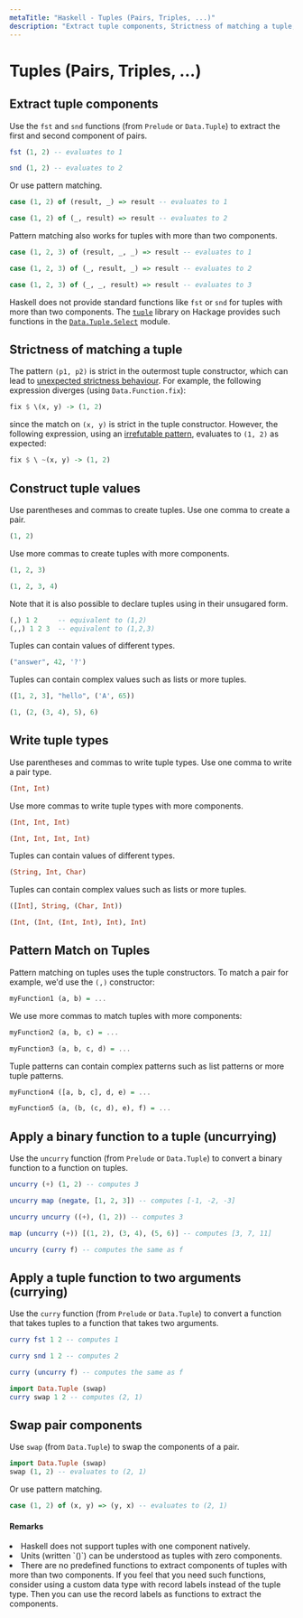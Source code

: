 ```yaml
---
metaTitle: "Haskell - Tuples (Pairs, Triples, ...)"
description: "Extract tuple components, Strictness of matching a tuple, Construct tuple values, Write tuple types, Pattern Match on Tuples, Apply a binary function to a tuple (uncurrying), Apply a tuple function to two arguments (currying), Swap pair components"
---
```


# Tuples (Pairs, Triples, ...)



## Extract tuple components


Use the `fst` and `snd` functions (from `Prelude` or `Data.Tuple`) to extract the first and second component of pairs.

```hs
fst (1, 2) -- evaluates to 1

snd (1, 2) -- evaluates to 2

```

Or use pattern matching.

```hs
case (1, 2) of (result, _) => result -- evaluates to 1

case (1, 2) of (_, result) => result -- evaluates to 2

```

Pattern matching also works for tuples with more than two components.

```hs
case (1, 2, 3) of (result, _, _) => result -- evaluates to 1

case (1, 2, 3) of (_, result, _) => result -- evaluates to 2

case (1, 2, 3) of (_, _, result) => result -- evaluates to 3

```

Haskell does not provide standard functions like `fst` or `snd` for tuples with more than two components. The [`tuple`](https://hackage.haskell.org/package/tuple) library on Hackage provides such functions in the [`Data.Tuple.Select`](https://hackage.haskell.org/package/tuple/docs/Data-Tuple-Select.html) module.



## Strictness of matching a tuple


The pattern `(p1, p2)` is strict in the outermost tuple constructor, which can lead to [unexpected strictness behaviour](http://stackoverflow.com/q/39159825/477476). For example, the following expression diverges (using `Data.Function.fix`):

```hs
fix $ \(x, y) -> (1, 2)

```

since the match on `(x, y)` is strict in the tuple constructor. However, the following expression, using an [irrefutable pattern](https://stackoverflow.com/documentation/haskell/3798/strictness/20142/lazy-patterns#t=201608280608557384509), evaluates to `(1, 2)` as expected:

```hs
fix $ \ ~(x, y) -> (1, 2)

```



## Construct tuple values


Use parentheses and commas to create tuples. Use one comma to create a pair.

```hs
(1, 2)

```

Use more commas to create tuples with more components.

```hs
(1, 2, 3)

(1, 2, 3, 4)

```

Note that it is also possible to declare tuples using in their unsugared form.

```hs
(,) 1 2     -- equivalent to (1,2)
(,,) 1 2 3  -- equivalent to (1,2,3)

```

Tuples can contain values of different types.

```hs
("answer", 42, '?')

```

Tuples can contain complex values such as lists or more tuples.

```hs
([1, 2, 3], "hello", ('A', 65))

(1, (2, (3, 4), 5), 6)

```



## Write tuple types


Use parentheses and commas to write tuple types. Use one comma to write a pair type.

```hs
(Int, Int)

```

Use more commas to write tuple types with more components.

```hs
(Int, Int, Int)

(Int, Int, Int, Int)

```

Tuples can contain values of different types.

```hs
(String, Int, Char)

```

Tuples can contain complex values such as lists or more tuples.

```hs
([Int], String, (Char, Int))

(Int, (Int, (Int, Int), Int), Int)

```



## Pattern Match on Tuples


Pattern matching on tuples uses the tuple constructors. To match a pair for example, we'd use the `(,)` constructor:

```hs
myFunction1 (a, b) = ...

```

We use more commas to match tuples with more components:

```hs
myFunction2 (a, b, c) = ...

myFunction3 (a, b, c, d) = ...

```

Tuple patterns can contain complex patterns such as list patterns or more tuple patterns.

```hs
myFunction4 ([a, b, c], d, e) = ...

myFunction5 (a, (b, (c, d), e), f) = ...

```



## Apply a binary function to a tuple (uncurrying)


Use the `uncurry` function (from `Prelude` or `Data.Tuple`) to convert a binary function to a function on tuples.

```hs
uncurry (+) (1, 2) -- computes 3

uncurry map (negate, [1, 2, 3]) -- computes [-1, -2, -3]

uncurry uncurry ((+), (1, 2)) -- computes 3

map (uncurry (+)) [(1, 2), (3, 4), (5, 6)] -- computes [3, 7, 11]

uncurry (curry f) -- computes the same as f

```



## Apply a tuple function to two arguments (currying)


Use the `curry` function (from `Prelude` or `Data.Tuple`) to convert a function that takes tuples to a function that takes two arguments.

```hs
curry fst 1 2 -- computes 1

curry snd 1 2 -- computes 2

curry (uncurry f) -- computes the same as f

import Data.Tuple (swap)
curry swap 1 2 -- computes (2, 1)

```



## Swap pair components


Use `swap` (from `Data.Tuple`) to swap the components of a pair.

```hs
import Data.Tuple (swap)
swap (1, 2) -- evaluates to (2, 1)

```

Or use pattern matching.

```hs
case (1, 2) of (x, y) => (y, x) -- evaluates to (2, 1)

```



#### Remarks


<li>
Haskell does not support tuples with one component natively.
</li>
<li>
Units (written `()`) can be understood as tuples with zero components.
</li>
<li>
There are no predefined functions to extract components of tuples with more than two components. If you feel that you need such functions, consider using a custom data type with record labels instead of the tuple type. Then you can use the record labels as functions to extract the components.
</li>

